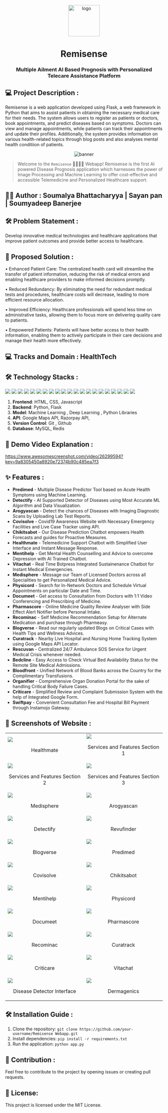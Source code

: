 <div>
  <p align="center">
    <img src="https://github.com/soumalya1902/READ-REMI/assets/149316877/31f4d0de-7e77-4032-9d47-039e1e4180e1" alt="logo" height="100rem" width="100rem">
    
  </p>
  <h1 align="center"> Remisense </h1>
</div>

<h3 align="center">
  Multiple Ailment AI Based Prognosis with Personalized Telecare Assistance Platform
</h3>

## 💻 Project Description :

Remisense is a web application developed using Flask, a web framework in Python that aims to assist patients in obtaining the necessary medical care for their needs. The system allows users to register as patients or doctors, book appointments, and predict diseases based on symptoms. Doctors can view and manage appointments, while patients can track their appointments and update their profiles. Additionally, the system provides information on various health-related topics through blog posts and also analyses mental health conditiion of patients.

<p align="center">
  <img src="https://github.com/soumalya1902/READ-REMI/assets/149316877/2d1fee88-da75-4352-8470-1998e9309f7f" alt="banner">
</p>

> Welcome to the `Remisense` 👨🏻‍⚕️💉 Webapp! Remisense is the first AI powered Disease Prognosis application which harnesses the power of Image Processing and Machine Learning to offer cost-effective and accessible Telemedicine and Personalized Healthcare support.

## 🧑‍💻 Author : **Soumalya Bhattacharyya** | **Sayan pan** | **Soumyadeep Banerjee** 

## 🛠️ Problem Statement :
Develop innovative medical technologies and healthcare applications that improve patient outcomes and provide better access to healthcare.

## 📝 Proposed Solution :
• Enhanced Patient Care: The centralized health card will streamline the transfer of patient information, reducing the risk of medical errors and enabling healthcare providers to make informed decisions promptly.

• Reduced Redundancy: By eliminating the need for redundant medical tests and procedures, healthcare costs will decrease, leading to more efficient resource allocation.

• Improved Efficiency: Healthcare professionals will spend less time on administrative tasks, allowing them to focus more on delivering quality care to patients.

• Empowered Patients: Patients will have better access to their health information, enabling them to actively participate in their care decisions and manage their health more effectively.

## 💻 Tracks and Domain : HealthTech

## 🛠️ Technology Stacks :

<img src="https://img.shields.io/badge/HTML5-E34F26.svg?style=for-the-badge&logo=HTML5&logoColor=white"/> <img src="https://img.shields.io/badge/CSS3-1572B6.svg?style=for-the-badge&logo=CSS3&logoColor=white"/> <img src="https://img.shields.io/badge/JavaScript-F7DF1E.svg?style=for-the-badge&logo=JavaScript&logoColor=black"/> <img src="https://img.shields.io/badge/Git-F05032.svg?style=for-the-badge&logo=Git&logoColor=white"/> <img src="https://img.shields.io/badge/razorpay%20-2b83ea.svg?&style=for-the-badge&logo=razorpay&logoColor=white"/> <img src="https://img.shields.io/badge/GitHub-181717.svg?style=for-the-badge&logo=GitHub&logoColor=white"/> <img src="https://img.shields.io/badge/Python-3776AB.svg?style=for-the-badge&logo=Python&logoColor=white"/> <img src="https://img.shields.io/badge/Flask-000000.svg?style=for-the-badge&logo=Flask&logoColor=white"/> <img src="https://img.shields.io/badge/render%20-%2346E3B7.svg?&style=for-the-badge&logo=render&logoColor=white"/> <img src="https://img.shields.io/badge/Netlify-00C7B7.svg?style=for-the-badge&logo=Netlify&logoColor=white"/> <img src="https://img.shields.io/badge/ChatBot-0066FF.svg?style=for-the-badge&logo=ChatBot&logoColor=white"/> <img src="https://img.shields.io/badge/Dialogflow-FF9800.svg?style=for-the-badge&logo=Dialogflow&logoColor=white"/> <img src="https://img.shields.io/badge/MySQL-4479A1.svg?style=for-the-badge&logo=MySQL&logoColor=white"/> <img src="https://img.shields.io/badge/Netlify-00C7B7.svg?style=for-the-badge&logo=Netlify&logoColor=white"/> <img src="https://img.shields.io/badge/NumPy-013243.svg?style=for-the-badge&logo=NumPy&logoColor=white"/> <img src="https://img.shields.io/badge/pandas-150458.svg?style=for-the-badge&logo=pandas&logoColor=white"/> <img src="https://img.shields.io/badge/TensorFlow-FF6F00.svg?style=for-the-badge&logo=TensorFlow&logoColor=white"/> <img src="https://img.shields.io/badge/scikitlearn-F7931E.svg?style=for-the-badge&logo=scikit-learn&logoColor=white"/> <img src="https://img.shields.io/badge/Streamlit-FF4B4B.svg?style=for-the-badge&logo=Streamlit&logoColor=white"/> <img src="https://img.shields.io/badge/Google%20Maps-4285F4.svg?style=for-the-badge&logo=Google-Maps&logoColor=white"/> <img src="https://img.shields.io/badge/WebRTC-333333.svg?style=for-the-badge&logo=WebRTC&logoColor=white"/>

1. **Frontend**: HTML, CSS, Javascript
2. **Backend**: Python, Flask
3. **Model**: Machine Learning , Deep Learning , Python Libraries
4. **API**: Google Maps API, Razorpay API, 
5. **Version Control**: Git , Github
6. **Database**: MySQL, Redis

## 📝 Demo Video Explanation :

https://www.awesomescreenshot.com/video/26299594?key=9a8305450a8920e72374b90c485ea7f3
   
## ✨ Features :

- **Predimed** - Multiple Disease Predictor Tool based on Acute Health Symptoms using Machine Learning.
- **Detectify** - AI Supported Detector of Diseases using Most Accurate ML Algorithm and Data Visualization.
- **Arogyascan** - Detect the chances of Diseases with Imaging Diagnostic Scans by Uploading Lab Test Reports.
- **Covisolve** - Covid19 Awareness Website with Necessary Emergency Facilities and Live Case Tracker using API.
- **Chikitsabot** - Our Disease Prediction Chatbot empowers Health Forecasts and guides for Proactive Measures.
- **Healthmate** - Telemedicine Support Chatbot with Simplified User Interface and Instant Message Response.
- **Mentihelp** - Get Mental Health Counselling and Advice to overcome Depression with AI Trained Chatbot.
- **Vitachat** - Real Time Botpress Integrated Sustainenance Chatbot for Instant Medical Emergencies.
- **Medisphere** - Message our Team of Licensed Doctors across all Specialities to get Personalized  Medical  Advice.
- **Physicord** - Search for In-Network Doctors and Schedule Virtual Appointments on particular Date and Time.
- **Documeet** - Get access to Consultation from Doctors with 1:1 Video Conferencing and Prescribing of Medicine.
- **Pharmascore** - Online Medicine Quality Review Analyser with Side Effect Alert Notifier before Personal Intake.
- **Recominac** - Self Medicine Recommendation Setup for Alternate Medication and purchase through Pharmeasy.
- **Blogverse** - Read our regularly updated Blogs on Critical Cases with Health Tips and Wellness Advices.
- **Curatrack** - Nearby Live Hospital and Nursing Home Tracking System using Google Maps API Locator.
- **Rescuvan** - Centralized 24/7 Ambulance SOS Service for Urgent Medical Crisis whenever needed.
- **Bedcline** - Easy Access to Check Virtual Bed Availability Status for the Remote Site Medical Admissions.
- **Bloodfront** - Unified Network of Blood Banks across the Country for the Complimentary Transfusions.
- **Organifier** - Comprehensive Organ Donation Portal for the sake of handling Critical Body Failure Cases.
- **Criticare** - Simplified Review and Complaint Submission System with the help of Integrated Google Form.
- **Swiftpay** - Convenient Consultation Fee and Hospital Bill Payment through Instamojo Gateway.

## 📸 Screenshots of Website :

<table>
    <tr>
        <td width="50%">
            <img src="https://github.com/soumalya1902/READ-REMI/assets/149316877/282b415b-4a1c-44f7-868b-45cb768c73cf"></img>
            <br />
            <p align="center">Healthmate</p>
        </td>
        <td width="50%">
            <img src="https://github.com/soumalya1902/READ-REMI/assets/149316877/63aaabd1-7e67-458c-be53-1695b8e2922d"></img>
            <br />
            <p align="center">Services and Features Section 1</p>
        </td>
    </tr>
    <tr>
        <td width="50%">
            <img src="https://github.com/soumalya1902/READ-REMI/assets/149316877/ff374429-b027-4943-9147-1f980a4ca3ad"></img>
            <br />
            <p align="center">Services and Features Section 2</p>
        </td>
        <td width="50%">
            <img src="https://github.com/soumalya1902/READ-REMI/assets/149316877/ec1d65d3-fa2f-4bfd-a216-1486a4309bb7"></img>
            <br />
            <p align="center">Services and Features Section 3</p>
        </td>
    </tr>
    <tr>
        <td width="50%">
            <img src="https://github.com/soumalya1902/READ-REMI/assets/149316877/2c4b77ff-55b3-48af-b730-9812ffee8819"></img>
            <br />
            <p align="center">Medisphere</p>
        </td>
        <td width="50%">
            <img src="https://github.com/soumalya1902/READ-REMI/assets/149316877/4e3710fb-66c9-4398-b849-7ec8deb66f5f"></img>
            <br />
            <p align="center">Arogyascan</p>
        </td>
    </tr>
    <tr>
        <td width="50%">
            <img src="https://github.com/soumalya1902/READ-REMI/assets/149316877/58b3149a-82ac-47a0-a9be-6afe1099121c"></img>
            <br />
            <p align="center">Detectify</p>
        </td>
        <td width="50%">
            <img src="https://github.com/soumalya1902/READ-REMI/assets/149316877/03fbb2d8-1e11-4fc9-9280-5a07b900fe0a"></img>
            <br />
            <p align="center">Revufinder</p>
        </td>
    </tr>
    <tr>
        <td width="50%">
            <img src="https://github.com/soumalya1902/READ-REMI/assets/149316877/c1d9f2df-0b56-46f9-8b94-dd91146830d5"></img>
            <br />
            <p align="center">Blogverse</p>
        </td>
        <td width="50%">
            <img src="https://github.com/soumalya1902/READ-REMI/assets/149316877/822518d1-e866-42e2-a4ed-89308528666d"></img>
            <br />
            <p align="center">Predimed</p>
        </td>
    </tr>
    <tr>
        <td width="50%">
            <img src="https://github.com/soumalya1902/READ-REMI/assets/149316877/44d469a1-7487-4a0a-a314-95662462052c"></img>
            <br />
            <p align="center">Covisolve</p>
        </td>
        <td width="50%">
            <img src="https://github.com/soumalya1902/READ-REMI/assets/149316877/ba1a6b23-a8c4-475a-a22e-fb889814c632"></img>
            <br />
            <p align="center">Chikitsabot</p>
        </td>
    </tr>
    <tr>
        <td width="50%">
            <img src="https://github.com/soumalya1902/READ-REMI/assets/149316877/c0b0168a-bbb5-4178-8d3e-3e83d718b043"></img>
            <br />
            <p align="center">Mentihelp</p>
        </td>
        <td width="50%">
            <img src="https://github.com/soumalya1902/READ-REMI/assets/149316877/ebb1386f-6497-4b30-a9a5-606ff255d293"></img>
            <br />
            <p align="center">Physicord</p>
        </td>
    </tr>
    <tr>
        <td width="50%">
            <img src="https://github.com/soumalya1902/READ-REMI/assets/149316877/59c68c82-ba2d-49b1-9d34-2f5ecaf7ab02"></img>
            <br />
            <p align="center">Documeet</p>
        </td>
        <td width="50%">
            <img src="https://github.com/soumalya1902/READ-REMI/assets/149316877/0173f05e-3f3b-4d89-98a9-eb5c16e56366"></img>
            <br />
            <p align="center">Pharmascore</p>
        </td>
    </tr>
    <tr>
        <td width="50%">
            <img src="https://github.com/soumalya1902/READ-REMI/assets/149316877/7ef200a1-1d5c-41b0-8ce8-4c02eedc7fe8"></img>
            <br />
            <p align="center">Recominac</p>
        </td>
        <td width="50%">
            <img src="https://github.com/soumalya1902/READ-REMI/assets/149316877/ddedede0-433c-4a68-bed0-b5a50abc44b2"></img>
            <br />
            <p align="center">Curatrack</p>
        </td>
    </tr>
    <tr>
        <td width="50%">
            <img src="https://github.com/soumalya1902/READ-REMI/assets/149316877/440b51bb-9746-4f0a-bcdc-c5021763baed"></img>
            <br />
            <p align="center">Criticare</p>
        </td>
        <td width="50%">
            <img src="https://github.com/soumalya1902/READ-REMI/assets/149316877/4f6eddc2-66be-4249-9800-655859d35247"></img>
            <br />
            <p align="center">Vitachat</p>
        </td>
    </tr>
    <tr>
        <td width="50%">
            <img src="https://github.com/soumalya1902/READ-REMI/assets/149316877/3d289aec-c5fa-4e61-b8db-fa86e105df02"></img>
            <br />
            <p align="center">Disease Detector Interface</p>
        </td>
        <td width="50%">
            <img src="https://github.com/soumalya1902/READ-REMI/assets/149316877/9adefb4e-a6f6-44ac-a4bd-951f24bcfd27"></img>
            <br />
            <p align="center">Dermagenics</p>
        </td>
    </tr>
</table> 

## 🛠️ Installation Guide :

1. Clone the repository: `git clone https://github.com/your-username/Remisense Webapp.git`
2. Install dependencies: `pip install -r requirements.txt`
3. Run the application: `python app.py`

## 📸 Contribution :

Feel free to contribute to the project by opening issues or creating pull requests.

## 📝 License:

This project is licensed under the MIT License.

